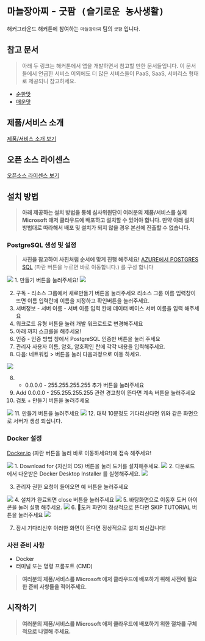 # `마늘장아찌` - `굿팜 (슬기로운 농사생활)`

해커그라운드 해커톤에 참여하는 `마늘장아찌` 팀의 `굿팜` 입니다.

## 참고 문서

> 아래 두 링크는 해커톤에서 앱을 개발하면서 참고할 만한 문서들입니다. 이 문서들에서 언급한 서비스 이외에도 더 많은 서비스들이 PaaS, SaaS, 서버리스 형태로 제공되니 참고하세요.

- [순한맛](./REFERENCES_BASIC.md)
- [매운맛](./REFERENCES_ADVANCED.md)

## 제품/서비스 소개

<!-- 아래 링크는 지우지 마세요 -->
[제품/서비스 소개 보기](TOPIC.md)
<!-- 위 링크는 지우지 마세요 -->

## 오픈 소스 라이센스

<!-- 아래 링크는 지우지 마세요 -->
[오픈소스 라이센스 보기](./LICENSE)
<!-- 위 링크는 지우지 마세요 -->

## 설치 방법

> **아래 제공하는 설치 방법을 통해 심사위원단이 여러분의 제품/서비스를 실제 Microsoft 애저 클라우드에 배포하고 설치할 수 있어야 합니다. 만약 아래 설치 방법대로 따라해서 배포 및 설치가 되지 않을 경우 본선에 진출할 수 없습니다.**

### PostgreSQL 생성 및 설정

> **사진을 참고하여 사친처럼 순서에 맞게 진행 해주세요!**
[AZURE에서 POSTGRES SQL](https://portal.azure.com/#browse/Microsoft.DBforPostgreSQL%2Fservers) (파란 버튼을 누르면 바로 이동합니다.) 를 구성 합니다 

<img src="images/dbchap1.png"/>
1. 만들기 버튼을 눌러주세요! 

<img src="images/dbchap2.png"/>

2. 구독 - 리소스 그룹에서 새로만들기 버튼을 눌러주세요 리소스 그룹 이름 입력창이 뜨면 이름 입력란에 이름을 지정하고 확인버튼을 눌러주세요.
3. 서버정보 - 서버 이름 - 서버 이름 입력 칸에 데이터 베이스 서버 이름을 입력 해주세요
4. 워크로드 유형 버튼을 눌러 개발 워크로드로 변경해주세요
5. 아래 까지 스크롤을 해주세요!
6. 인증 - 인증 방법 창에서 PostgreSQL 인증만 버튼을 눌러 주세요
7. 관리자 사용자 이름, 암호, 암호확인 란에 각각 내용을 입력해주세요.
8. 다음: 네트워킹 > 버튼을 눌러 다음과정으로 이동 하세요.

<img src="images/dbchap25.png"/>

8. + 0.0.0.0 - 255.255.255.255 추가 버튼을 눌러주세요
9. Add 0.0.0.0 - 255.255.255.255 관련 경고창이 뜬다면 계속 버튼을 눌러주세요
10. 검토 + 만들기 버튼을 눌러주세요

<img src="images/dbchap3.png"/>
11. 만들기 버튼을 눌러주세요

<img src="images/dbchap4.png"/>
12. 대략 10분정도 기다리신다면 위와 같은 화면으로 서버가 생성 되십니다.

### Docker 설정

[Docker.io](https://www.docker.com/) (파란 버튼을 눌러 바로 이동하세요!)에 접속 해주세요!


<img src="images/Docker1.png"/>
1. Download for {자신의 OS} 버튼을 눌러 도커를 설치해주세요.

<img src="images/Docker2.png"/>
2. 다운로드에서 다운받은 Docker Desktop Installer 를 실행해주세요.


<img src="images/dockerins1.png"/>

3. 관리자 권한 요청이 들어오면 예 버튼을 눌러주세요

<img src="images/dockerins2.png"/>
4. 설치가 완료되면 close 버튼을 눌러주세요
  
<img src="images/icon.png"/>
5. 바탕화면으로 이동후 도커 아이콘을 눌러 실행 해주세요.

<img src="images/dockerins3.png"/>
6. 도커 화면이 정상적으로 뜬다면 SKIP TUTORIAL 버튼을 눌러주세요

<img src="images/dockerins4.png"/>

7. 잠시 기다리신후 이러한 화면이 뜬다면 정상적으로 설치 되신겁니다!


### 사전 준비 사항
- Docker
- 터미널 또는 명령 프롬포트 (CMD)
  
> **여러분의 제품/서비스를 Microsoft 애저 클라우드에 배포하기 위해 사전에 필요한 준비 사항들을 적어주세요.**

## 시작하기

> **여러분의 제품/서비스를 Microsoft 애저 클라우드에 배포하기 위한 절차를 구체적으로 나열해 주세요.**
